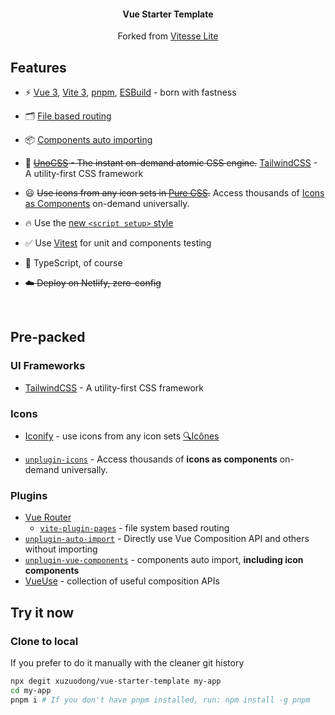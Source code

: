 <h4 align='center'>
<b>Vue Starter Template</b>
</h4>

<p align='center'>
Forked from <a href="https://github.com/antfu/vitesse-lite">Vitesse Lite</a>
</p>

## Features

- ⚡️ [Vue 3](https://github.com/vuejs/core), [Vite 3](https://github.com/vitejs/vite), [pnpm](https://pnpm.io/), [ESBuild](https://github.com/evanw/esbuild) - born with fastness

- 🗂 [File based routing](./src/pages)

- 📦 [Components auto importing](./src/components)

- 🎨 ~~[UnoCSS](https://github.com/antfu/unocss) - The instant on-demand atomic CSS engine.~~ [TailwindCSS](https://tailwindcss.com/) - A utility-first CSS framework

- 😃 ~~Use icons from any icon sets in [Pure CSS](https://github.com/antfu/unocss/tree/main/packages/preset-icons).~~ Access thousands of [Icons as Components](https://github.com/antfu/unplugin-icons) on-demand universally.

- 🔥 Use the [new `<script setup>` style](https://github.com/vuejs/rfcs/pull/227)

- ✅ Use [Vitest](http://vitest.dev/) for unit and components testing

- 🦾 TypeScript, of course

- ~~☁️ Deploy on Netlify, zero-config~~

<br>

## Pre-packed

### UI Frameworks

- [TailwindCSS](https://tailwindcss.com/) - A utility-first CSS framework

### Icons

- [Iconify](https://iconify.design) - use icons from any icon sets [🔍Icônes](https://icones.netlify.app/)

- [`unplugin-icons`](https://github.com/antfu/unplugin-icons) - Access thousands of **icons as components** on-demand universally.

### Plugins

- [Vue Router](https://github.com/vuejs/vue-router)
  - [`vite-plugin-pages`](https://github.com/hannoeru/vite-plugin-pages) - file system based routing
- [`unplugin-auto-import`](https://github.com/antfu/unplugin-auto-import) - Directly use Vue Composition API and others without importing
- [`unplugin-vue-components`](https://github.com/antfu/unplugin-vue-components) - components auto import, **including icon components**
- [VueUse](https://github.com/antfu/vueuse) - collection of useful composition APIs

## Try it now

### Clone to local

If you prefer to do it manually with the cleaner git history

```bash
npx degit xuzuodong/vue-starter-template my-app
cd my-app
pnpm i # If you don't have pnpm installed, run: npm install -g pnpm
```
